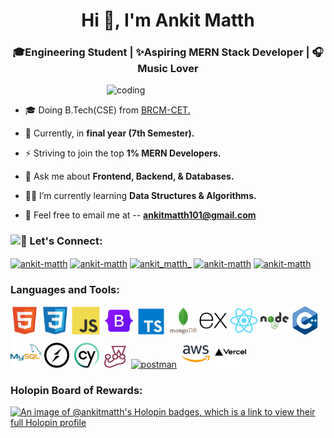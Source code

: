 <h1 align="center">Hi 👋, I'm Ankit Matth</h1>
<h3 align="center">🎓Engineering Student | ✨Aspiring MERN Stack Developer | 🎧Music Lover</h3>

<img align="right" alt="coding" width="350" src="https://github.com/Ankit-Matth/Ankit-Matth/assets/146843890/fde4cb18-e27c-46f6-a714-46cdefaa1d31">
<br>

- 🎓 Doing B.Tech(CSE) from [BRCM-CET.](https://www.brcmcet.edu.in/)

- 🏫 Currently, in **final year (7th Semester).**

- ⚡ Striving to join the top **1% MERN Developers.**

- 💬 Ask me about **Frontend, Backend, & Databases.**

- 👨‍💻 I’m currently learning **Data Structures & Algorithms.**

- 📧 Feel free to email me at -- **ankitmatth101@gmail.com**

<h3 align="left"><img src="https://em-content.zobj.net/source/microsoft-teams/363/handshake_1f91d.png" alt="🤝" width="20" height="20"> Let's Connect:</h3>
<p align="left">
<a href="https://linkedin.com/in/ankit-matth" target="blank"><img align="center" src="https://raw.githubusercontent.com/rahuldkjain/github-profile-readme-generator/master/src/images/icons/Social/linked-in-alt.svg" alt="ankit-matth" height="40" width="50" /></a>
<a href="https://www.leetcode.com/ankit-matth" target="blank"><img align="center" src="https://github.com/user-attachments/assets/adf2daaf-813f-4ec2-be2d-38f8c62dd3f1" alt="ankit-matth" height="39" width="36" /></a>
<a href="https://instagram.com/ankit_matth_" target="blank"><img align="center" src="https://raw.githubusercontent.com/rahuldkjain/github-profile-readme-generator/master/src/images/icons/Social/instagram.svg" alt="ankit_matth_" height="40" width="50" /></a>
<a href="https://twitter.com/ankit_matth/" target="blank"><img align="center" src="https://github.com/user-attachments/assets/c3a6936b-a575-41b6-a7df-902d54c42ce9" alt="ankit-matth" height="30" width="35" /></a>
<a href="https://ankit-matth-portfolio.vercel.app/" target="blank"><img align="center" src="https://github.com/Ankit-Matth/my-portfolio/blob/main/frontend/public/favicon.ico" alt="ankit-matth" height="37" width="39" /></a>
</p>

<h3>Languages and Tools:</h3>
<p> 
  <a href="https://www.w3.org/html/" target="_blank" rel="noreferrer"><img src="https://raw.githubusercontent.com/devicons/devicon/master/icons/html5/html5-original.svg" alt="html5" width="45" height="45"/></a> 
  <a href="https://www.w3schools.com/css/" target="_blank" rel="noreferrer"><img src="https://raw.githubusercontent.com/devicons/devicon/master/icons/css3/css3-original.svg" alt="css3" width="45" height="45"/></a>
  <a href="https://developer.mozilla.org/en-US/docs/Web/JavaScript" target="_blank" rel="noreferrer">
    <img src="https://raw.githubusercontent.com/devicons/devicon/master/icons/javascript/javascript-original.svg" alt="javascript" width="45" height="45"/></a>&nbsp;
  <a href="https://getbootstrap.com" target="_blank" rel="noreferrer">
    <img src="https://github.com/devicons/devicon/blob/master/icons/bootstrap/bootstrap-original.svg" alt="bootstrap" width="45" height="45"/></a>&nbsp;
  <a href="https://www.typescriptlang.org/" target="_blank" rel="noreferrer">
    <img src="https://raw.githubusercontent.com/devicons/devicon/master/icons/typescript/typescript-original.svg" alt="typescript" width="42" height="42"/></a>&nbsp;
  <a href="https://www.mongodb.com/" target="_blank" rel="noreferrer">
    <img src="https://raw.githubusercontent.com/devicons/devicon/master/icons/mongodb/mongodb-original-wordmark.svg" alt="mongodb" width="45" height="45"/></a>
  <a href="https://expressjs.com" target="_blank" rel="noreferrer">
    <img src="https://github.com/devicons/devicon/blob/master/icons/express/express-original.svg" alt="express" width="45" height="45"/></a>
  <a href="https://reactjs.org/" target="_blank" rel="noreferrer">
    <img src="https://raw.githubusercontent.com/devicons/devicon/master/icons/react/react-original.svg" alt="react" width="45" height="45"/></a>
  <a href="https://nodejs.org" target="_blank" rel="noreferrer">
    <img src="https://raw.githubusercontent.com/devicons/devicon/master/icons/nodejs/nodejs-original-wordmark.svg" alt="nodejs" width="45" height="45"/></a>
  <a href="https://www.w3schools.com/cpp/" target="_blank" rel="noreferrer">
    <img src="https://raw.githubusercontent.com/devicons/devicon/master/icons/cplusplus/cplusplus-original.svg" alt="cplusplus" width="45" height="45"/></a>&nbsp;
   <a href="https://www.mysql.com/" target="_blank" rel="noreferrer">
    <img src="https://github.com/devicons/devicon/blob/master/icons/mysql/mysql-original-wordmark.svg" alt="MySQL" width="50" height="50"/></a>
   <a href="https://socket.io/" target="_blank" rel="noreferrer">
    <img src="https://github.com/devicons/devicon/blob/master/icons/socketio/socketio-original.svg" alt="socket.io" width="40" height="40"/></a>&nbsp;
  <a href="https://www.cypress.io" target="_blank" rel="noreferrer">
    <img src="https://github.com/devicons/devicon/blob/master/icons/cypressio/cypressio-original.svg" alt="cypress" width="40" height="40"/></a>&nbsp;
   <a href="https://jestjs.io/" target="_blank" rel="noreferrer">
    <img src="https://github.com/devicons/devicon/blob/master/icons/jest/jest-plain.svg" alt="jest" width="35" height="35"/></a>&nbsp;
  <a href="https://postman.com" target="_blank" rel="noreferrer">
    <img src="https://www.vectorlogo.zone/logos/getpostman/getpostman-icon.svg" alt="postman" width="40" height="40"/></a>&nbsp;
   <a href="https://aws.amazon.com/" target="_blank" rel="noreferrer">
    <img src="https://github.com/devicons/devicon/blob/master/icons/amazonwebservices/amazonwebservices-original-wordmark.svg" alt="aws" width="45" height="45"/></a>&nbsp;
   <a href="https://vercel.com/" target="_blank" rel="noreferrer">
    <img src="https://github.com/devicons/devicon/blob/master/icons/vercel/vercel-original-wordmark.svg" alt="vercel" width="50" height="50"/></a>&nbsp;
</p>

<h3>Holopin Board of Rewards:</h3>

[![An image of @ankitmatth's Holopin badges, which is a link to view their full Holopin profile](https://holopin.me/ankitmatth)](https://holopin.io/@ankitmatth)
